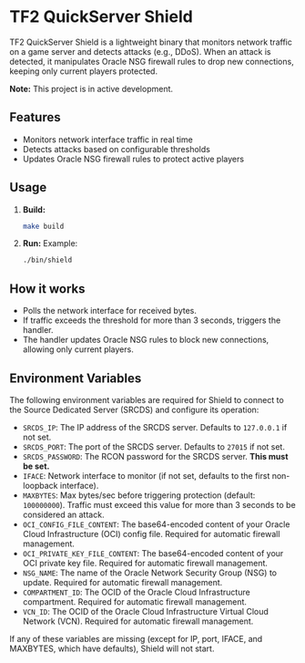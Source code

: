 # TF2 QuickServer Shield

TF2 QuickServer Shield is a lightweight binary that monitors network traffic on a game server and detects attacks (e.g., DDoS). When an attack is detected, it manipulates Oracle NSG firewall rules to drop new connections, keeping only current players protected.

**Note:** This project is in active development.

## Features
- Monitors network interface traffic in real time
- Detects attacks based on configurable thresholds
- Updates Oracle NSG firewall rules to protect active players

## Usage
1. **Build:**
   ```sh
   make build
   ```
2. **Run:**
   Example:
   ```sh
   ./bin/shield
   ```

## How it works
- Polls the network interface for received bytes.
- If traffic exceeds the threshold for more than 3 seconds, triggers the handler.
- The handler updates Oracle NSG rules to block new connections, allowing only current players.

## Environment Variables

The following environment variables are required for Shield to connect to the Source Dedicated Server (SRCDS) and configure its operation:

- `SRCDS_IP`: The IP address of the SRCDS server. Defaults to `127.0.0.1` if not set.
- `SRCDS_PORT`: The port of the SRCDS server. Defaults to `27015` if not set.
- `SRCDS_PASSWORD`: The RCON password for the SRCDS server. **This must be set.**
- `IFACE`: Network interface to monitor (if not set, defaults to the first non-loopback interface).
- `MAXBYTES`: Max bytes/sec before triggering protection (default: `100000000`). Traffic must exceed this value for more than 3 seconds to be considered an attack.
- `OCI_CONFIG_FILE_CONTENT`: The base64-encoded content of your Oracle Cloud Infrastructure (OCI) config file. Required for automatic firewall management.
- `OCI_PRIVATE_KEY_FILE_CONTENT`: The base64-encoded content of your OCI private key file. Required for automatic firewall management.
- `NSG_NAME`: The name of the Oracle Network Security Group (NSG) to update. Required for automatic firewall management.
- `COMPARTMENT_ID`: The OCID of the Oracle Cloud Infrastructure compartment. Required for automatic firewall management.
- `VCN_ID`: The OCID of the Oracle Cloud Infrastructure Virtual Cloud Network (VCN). Required for automatic firewall management.

If any of these variables are missing (except for IP, port, IFACE, and MAXBYTES, which have defaults), Shield will not start.

